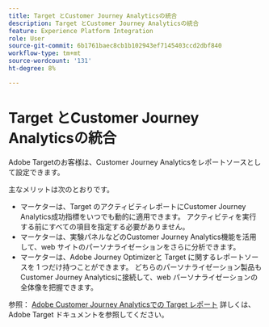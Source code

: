 ```yaml
---
title: Target とCustomer Journey Analyticsの統合
description: Target とCustomer Journey Analyticsの統合
feature: Experience Platform Integration
role: User
source-git-commit: 6b1761baec8cb1b102943ef7145403ccd2dbf840
workflow-type: tm+mt
source-wordcount: '131'
ht-degree: 8%

---
```


# Target とCustomer Journey Analyticsの統合

Adobe Targetのお客様は、Customer Journey Analyticsをレポートソースとして設定できます。

主なメリットは次のとおりです。

* マーケターは、Target のアクティビティレポートにCustomer Journey Analytics成功指標をいつでも動的に適用できます。 アクティビティを実行する前にすべての項目を指定する必要がありません。
* マーケターは、実験パネルなどのCustomer Journey Analytics機能を活用して、web サイトのパーソナライゼーションをさらに分析できます。
* マーケターは、Adobe Journey Optimizerと Target に関するレポートソースを 1 つだけ持つことができます。 どちらのパーソナライゼーション製品もCustomer Journey Analyticsに接続して、web パーソナライゼーションの全体像を把握できます。

参照： [Adobe Customer Journey Analyticsでの Target レポート](https://experienceleague.adobe.com/en/docs/target/using/integrate/cja/target-reporting-in-cja) 詳しくは、Adobe Target ドキュメントを参照してください。
